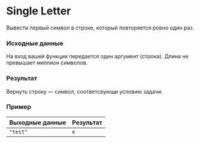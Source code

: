 # Single Letter
Вывести первый символ в строке, который повторяется ровно один раз.

### Исходные данные
На вход вашей функции передается один аргумент (строка). Длина не превышает миллион символов.

### Результат
Вернуть строку — символ, соответсвующи условию задачи.

### Пример
| Выходные данные             | Результат |
|-----------------------------|-----------|
| `"test"`                    | `e`       |

